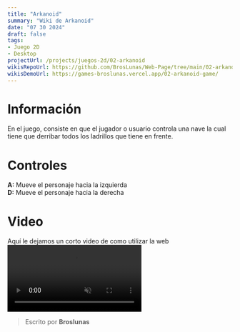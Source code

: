 ```yaml
---
title: "Arkanoid"
summary: "Wiki de Arkanoid"
date: "07 30 2024"
draft: false
tags:
- Juego 2D
- Desktop
projectUrl: /projects/juegos-2d/02-arkanoid
wikisRepoUrl: https://github.com/BrosLunas/Web-Page/tree/main/02-arkanoid-game/
wikisDemoUrl: https://games-broslunas.vercel.app/02-arkanoid-game/
---
```

# Información
En el juego, consiste en que el jugador o usuario controla una nave la cual tiene que derribar todos los ladrillos que tiene en frente.

# Controles
<b>A:</b> Mueve el personaje hacia la izquierda <br>
<b>D:</b> Mueve el personaje hacia la derecha <br>

# Video
Aquí le dejamos un corto video de como utilizar la web
<video class="container video" controls muted>
    <source src="/assets/video/gameplay/arkanoid.mp4" type="video/mp4">
</video>

> Escrito por **Broslunas**
